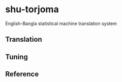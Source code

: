 # shu-torjoma
English-Bangla statistical machine translation system

Translation
------------

Tuning
------------


Reference
------------
